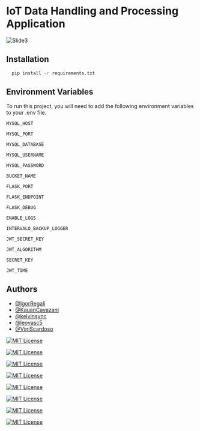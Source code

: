 
# IoT Data Handling and Processing Application
![Slide3](https://github.com/CCO-HomeSentinel/night-shift/assets/70069239/f62feb0d-ff96-40ec-a3f4-3ee4d809be53)

## Installation

```bash
  pip install -r requirements.txt
```



## Environment Variables

To run this project, you will need to add the following environment variables to your .env file.

`MYSQL_HOST`

`MYSQL_PORT`

`MYSQL_DATABASE`

`MYSQL_USERNAME`

`MYSQL_PASSWORD`

`BUCKET_NAME`

`FLASK_PORT`

`FLASK_ENDPOINT`

`FLASK_DEBUG`

`ENABLE_LOGS`

`INTERVALO_BACKUP_LOGGER`

`JWT_SECRET_KEY`

`JWT_ALGORITHM`

`SECRET_KEY`

`JWT_TIME`

## Authors

- [@IgorRegali](https://www.github.com/IgorRegali)
- [@KauanCavazani](https://www.github.com/KauanCavazani)
- [@kelvinsync](https://www.github.com/kelvinsync)
- [@leovasc5](https://www.github.com/leovasc5)
- [@ViniScardoso](https://www.github.com/ViniScardoso)



[![MIT License](https://img.shields.io/badge/license-MIT-green.svg)](https://choosealicense.com/licenses/mit/)

[![MIT License](https://img.shields.io/badge/language-python-blue.svg)](https://choosealicense.com/licenses/mit/)

[![MIT License](https://img.shields.io/badge/web_framework-flask-purple.svg)](https://choosealicense.com/licenses/mit/)

[![MIT License](https://img.shields.io/badge/data_framework-apache_spark-pink.svg)](https://choosealicense.com/licenses/mit/)

[![MIT License](https://img.shields.io/badge/data_framework-pandas-pink.svg)](https://choosealicense.com/licenses/mit/)

[![MIT License](https://img.shields.io/badge/database-mysql-yellow.svg)](https://choosealicense.com/licenses/mit/)

[![MIT License](https://img.shields.io/badge/cloud-aws-black.svg)](https://choosealicense.com/licenses/mit/)

[![MIT License](https://img.shields.io/badge/cloud-azure-black.svg)](https://choosealicense.com/licenses/mit/)

